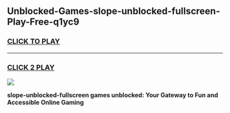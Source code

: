 
## Unblocked-Games-slope-unblocked-fullscreen-Play-Free-q1yc9
<h3>
<a href="https://premium76.site?title=slope-unblocked-fullscreen&ref=21A">CLICK TO PLAY</a></h3>
<hr>

<h3>
<a href="https://premium76.site?title=slope-unblocked-fullscreen&ref=21A">CLICK 2 PLAY</a>
  
</h3>

<a href="https://premium76.site?title=slope-unblocked-fullscreen&ref=21A"><img src="https://clearcache.store/games.png"></a>


**slope-unblocked-fullscreen games unblocked: Your Gateway to Fun and Accessible Online Gaming**
